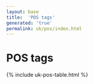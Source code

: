 ```yaml
---
layout: base
title:  'POS tags'
generated: 'true'
permalink: uk/pos/index.html
---
```


# POS tags

{% include uk-pos-table.html %}
